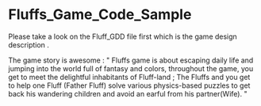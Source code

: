 # Fluffs_Game_Code_Sample


Please take a look on the Fluff_GDD file first which is the game design description .

The game story is awesome :
"
  Fluffs game is about escaping daily life and jumping into the world full of fantasy and colors,
  throughout the game, you get to meet the delightful inhabitants of Fluff-land ;
  The Fluffs and you get to help one Fluff (Father Fluff) solve various physics-based 
  puzzles to get back his wandering children and avoid an earful from his partner(Wife).
"
